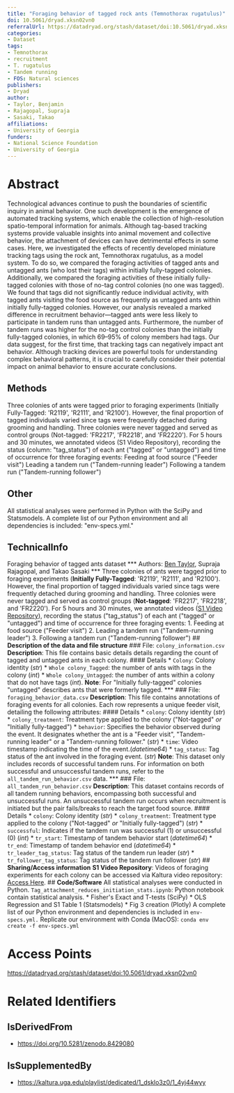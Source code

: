 ```yaml
---
title: "Foraging behavior of tagged rock ants (Temnothorax rugatulus)"
doi: 10.5061/dryad.xksn02vn0
referralUrl: https://datadryad.org/stash/dataset/doi:10.5061/dryad.xksn02vn0
categories:
- Dataset
tags:
- Temnothorax
- recruitment
- T. rugatulus
- Tandem running
- FOS: Natural sciences
publishers:
- Dryad
author:
- Taylor, Benjamin
- Rajagopal, Supraja
- Sasaki, Takao
affiliations:
- University of Georgia
funders:
- National Science Foundation
- University of Georgia
---
```


# Abstract
Technological advances continue to push the boundaries of scientific inquiry in animal behavior. One such development is the emergence of automated tracking systems, which enable the collection of high-resolution spatio-temporal information for animals. Although tag-based tracking systems provide valuable insights into animal movement and collective behavior, the attachment of devices can have detrimental effects in some cases. Here, we investigated the effects of recently developed miniature tracking tags using the rock ant, Temnothorax rugatulus, as a model system. To do so, we compared the foraging activities of tagged ants and untagged ants (who lost their tags) within initially fully-tagged colonies. Additionally, we compared the foraging activities of these initially fully-tagged colonies with those of no-tag control colonies (no one was tagged). We found that tags did not significantly reduce individual activity, with tagged ants visiting the food source as frequently as untagged ants within initially fully-tagged colonies. However, our analysis revealed a marked difference in recruitment behavior—tagged ants were less likely to participate in tandem runs than untagged ants. Furthermore, the number of tandem runs was higher for the no-tag control colonies than the initially fully-tagged colonies, in which 69–95% of colony members had tags. Our data suggest, for the first time, that tracking tags can negatively impact ant behavior. Although tracking devices are powerful tools for understanding complex behavioral patterns, it is crucial to carefully consider their potential impact on animal behavior to ensure accurate conclusions.

## Methods
Three colonies of ants were tagged prior to foraging experiments (Initially Fully-Tagged: 'R2119', 'R2111', and 'R2100'). However, the final proportion of tagged individuals varied since tags were frequently detached during grooming and handling. Three colonies were never tagged and served as control groups (Not-tagged: 'FR2217', 'FR2218', and 'FR2220'). For 5 hours and 30 minutes, we annotated videos (S1 Video Repository), recording the status (column: "tag_status") of each ant ("tagged" or "untagged") and time of occurrence for three foraging events: Feeding at food source ("Feeder visit") Leading a tandem run ("Tandem-running leader") Following a tandem run ("Tandem-running follower")

## Other
All statistical analyses were performed in Python with the SciPy and Statsmodels. A complete list of our Python environment and all dependencies is included: "env-specs.yml."

## TechnicalInfo
Foraging behavior of tagged ants dataset *** Authors: [Ben Taylor](mailto:benjaminztaylor@gmail.com), Supraja Rajagopal, and Takao Sasaki *** Three colonies of ants were tagged prior to foraging experiments (**Initially Fully-Tagged**: 'R2119', 'R2111', and 'R2100'). However, the final proportion of tagged individuals varied since tags were frequently detached during grooming and handling. Three colonies were never tagged and served as control groups (**Not-tagged**: 'FR2217', 'FR2218', and 'FR2220'). For 5 hours and 30 minutes, we annotated videos ([S1 Video Repository](https://kaltura.uga.edu/playlist/dedicated/1_dsklo3z0/1_4yj44wyy)), recording the status ("tag\_status") of each ant ("tagged" or "untagged") and time of occurrence for three foraging events: 1. Feeding at food source ("Feeder visit") 2. Leading a tandem run ("Tandem-running leader") 3. Following a tandem run ("Tandem-running follower") ## **Description of the data and file structure** ### File: `colony_information.csv` **Description**: This file contains basic details details regarding the count of tagged and untagged ants in each colony. #### Details * `Colony`: Colony identity (*str*) * `Whole colony_Tagged`: the number of ants with tags in the colony (*int*) * `Whole colony_Untagged`: the number of ants within a colony that do not have tags (*int*). **Note**: For "Initially fully-tagged" colonies "untagged" describes ants that were formerly tagged. *** ### File: `foraging_behavior_data.csv` **Description**: This file contains annotations of foraging events for all colonies. Each row represents a unique feeder visit, detailing the following attributes: #### Details * `colony`: Colony identity (*str*) * `colony_treatment`: Treatment type applied to the colony ("Not-tagged" *or* "Initially fully-tagged") * `behavior`: Specifies the behavior observed during the event. It designates whether the ant is a "Feeder visit", "Tandem-running leader" or a "Tandem-running follower." (*str*) * `time`: Video timestamp indicating the time of the event.(*datetime64*) * `tag_status`: Tag status of the ant involved in the foraging event. (*str*) **Note**: This dataset only includes records of successful tandem runs. For information on both successful and unsuccessful tandem runs, refer to the `all_tandem_run_behavior.csv` data. *** ### File: `all_tandem_run_behavior.csv` **Description**: This dataset contains records of all tandem running behaviors, encompassing both successful and unsuccessful runs. An unsuccessful tandem run occurs when recruitment is initiated but the pair fails/breaks to reach the target food source. #### Details * `colony`: Colony identity (*str*) * `colony_treatment`: Treatment type applied to the colony ("Not-tagged" *or* "Initially fully-tagged") (*str*) * `successful`: Indicates if the tandem run was successful (1) or unsuccessful (0) (*int*) * `tr_start`: Timestamp of tandem behavior start (*datetime64*) * `tr_end`: Timestamp of tandem behavior end (*datetime64*) * `tr_leader_tag_status`: Tag status of the tandem run leader (*str*) * `tr_follower_tag_status`: Tag status of the tandem run follower (*str*) ## **Sharing/Access information** **S1 Video Repository**: Videos of foraging experiments for each colony can be accessed via Kaltura video repository: [Access Here](https://kaltura.uga.edu/playlist/dedicated/1_dsklo3z0/1_4yj44wyy). ## **Code/Software** All statistical analyses were conducted in Python. `Tag_attachment_reduces_initiation_stats.ipynb`: Python notebook contain statistical analysis. * Fisher's Exact and T-tests (SciPy) * OLS Regression and S1 Table 1 (Statsmodels) * Fig 3 creation (Plotly) A complete list of our Python environment and dependencies is included in `env-specs.yml.` Replicate our environment with Conda (MacOS): `conda env create -f env-specs.yml`

# Access Points
https://datadryad.org/stash/dataset/doi:10.5061/dryad.xksn02vn0

# Related Identifiers
## IsDerivedFrom
- https://doi.org/10.5281/zenodo.8429080
## IsSupplementedBy
- https://kaltura.uga.edu/playlist/dedicated/1_dsklo3z0/1_4yj44wyy